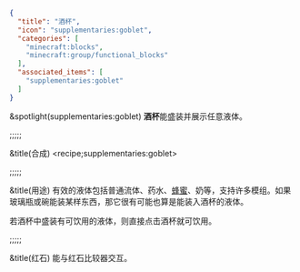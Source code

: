 ```json
{
  "title": "酒杯",
  "icon": "supplementaries:goblet",
  "categories": [
    "minecraft:blocks",
    "minecraft:group/functional_blocks"
  ],
  "associated_items": [
    "supplementaries:goblet"
  ]
}
```

&spotlight(supplementaries:goblet)
**酒杯**能盛装并展示任意液体。

;;;;;

&title(合成)
<recipe;supplementaries:goblet>

;;;;;

&title(用途)
有效的液体包括普通流体、药水、[蜂蜜](^minecraft:honey_bottle)、奶等，支持许多模组。如果玻璃瓶或碗能装某样东西，那它很有可能也算是能装入酒杯的液体。


若酒杯中盛装有可饮用的液体，则直接点击酒杯就可饮用。

;;;;;

&title(红石)
能与红石比较器交互。
